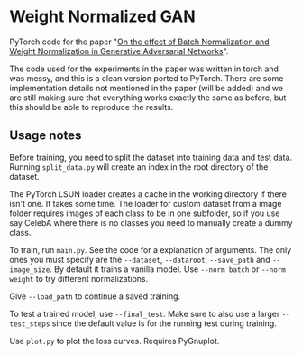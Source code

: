 # Weight Normalized GAN
PyTorch code for the paper "[On the effect of Batch Normalization and Weight Normalization in Generative Adversarial Networks]( https://arxiv.org/abs/1704.03971)".

The code used for the experiments in the paper was written in torch and was messy, and this is a clean version ported to PyTorch. There are some implementation details not mentioned in the paper (will be added) and we are still making sure that everything works exactly the same as before, but this should be able to reproduce the results.

## Usage notes
Before training, you need to split the dataset into training data and test data. Running `split_data.py` will create an index in the root directory of the dataset.

The PyTorch LSUN loader creates a cache in the working directory if there isn't one. It takes some time. The loader for custom dataset from a image folder requires images of each class to be in one subfolder, so if you use say CelebA where there is no classes you need to manually create a dummy class.

To train, run `main.py`. See the code for a explanation of arguments. The only ones you must specify are the `--dataset`, `--dataroot`, `--save_path` and `--image_size`. By default it trains a vanilla model. Use `--norm batch` or `--norm weight` to try different normalizations.

Give `--load_path` to continue a saved training.

To test a trained model, use `--final_test`. Make sure to also use a larger `--test_steps` since the default value is for the running test during training.

Use `plot.py` to plot the loss curves. Requires PyGnuplot.
